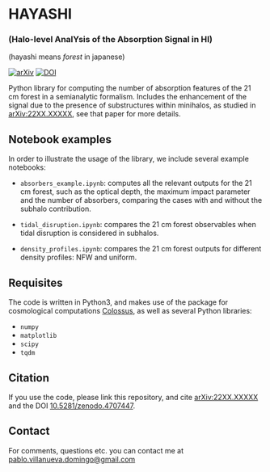 # HAYASHI

### (Halo-level AnalYsis of the Absorption Signal in HI)

(hayashi means *forest* in japanese)

[![arXiv](https://img.shields.io/badge/arXiv-22XX.XXXXX-B31B1B.svg)](http://arxiv.org/abs/22XX.XXXXX) [![DOI](https://zenodo.org/badge/DOI/10.5281/zenodo.4707447.svg)](https://doi.org/10.5281/zenodo.4707447)

Python library for computing the number of absorption features of the 21 cm forest in a semianalytic formalism. Includes the enhancement of the signal due to the presence of substructures within minihalos, as studied in [arXiv:22XX.XXXXX](https://arxiv.org/abs/22XX.XXXXX), see that paper for more details.

## Notebook examples

In order to illustrate the usage of the library, we include several example notebooks:

* `absorbers_example.ipynb`: computes all the relevant outputs for the 21 cm forest, such as the optical depth, the maximum impact parameter and the number of absorbers, comparing the cases with and without the subhalo contribution.

* `tidal_disruption.ipynb`: compares the 21 cm forest observables when tidal disruption is considered in subhalos.

* `density_profiles.ipynb`: compares the 21 cm forest outputs for different density profiles: NFW and uniform.

## Requisites

The code is written in Python3, and makes use of the package for cosmological computations [Colossus](https://bdiemer.bitbucket.io/colossus/), as well as several Python libraries:

* `numpy`
* `matplotlib`
* `scipy`
* `tqdm`


## Citation

If you use the code, please link this repository, and cite [arXiv:22XX.XXXXX](https://arxiv.org/abs/22XX.XXXXX) and the DOI [10.5281/zenodo.4707447](https://doi.org/10.5281/zenodo.4707447).

## Contact

For comments, questions etc. you can contact me at <pablo.villanueva.domingo@gmail.com>

